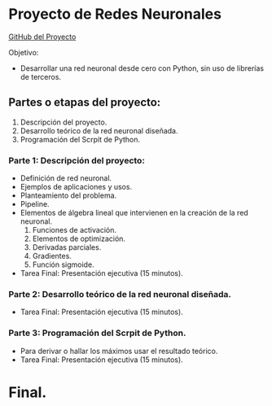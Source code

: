# Proyecto de Redes Neuronales

[GitHub del Proyecto](https://github.com/viowiy/redes_neuronales.git)

Objetivo:
* Desarrollar una red neuronal desde cero con Python, sin uso de librerías de terceros.

## Partes o etapas del proyecto:
1. Descripción del proyecto.
2. Desarrollo teórico de la red neuronal diseñada.
3. Programación del Scrpit de Python.

### Parte 1: Descripción del proyecto:
* Definición de red neuronal.
* Ejemplos de aplicaciones y usos.
* Planteamiento del problema.
* Pipeline.
* Elementos de álgebra lineal que intervienen en la creación de la red neuronal.
  1. Funciones de activación.
  2. Elementos de optimización.
  3. Derivadas parciales.
  4. Gradientes.
  5. Función sigmoide.
* Tarea Final: Presentación ejecutiva (15 minutos).

### Parte 2: Desarrollo teórico de la red neuronal diseñada.
* Tarea Final: Presentación ejecutiva (15 minutos).

### Parte 3: Programación del Scrpit de Python.
* Para derivar o hallar los máximos usar el resultado teórico.
* Tarea Final: Presentación ejecutiva (15 minutos).

# Final.
